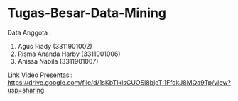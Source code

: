 # Tugas-Besar-Data-Mining

Data Anggota :
1. Agus Riady (3311901002)
2. Risma Ananda Harby (3311901006)
3. Anissa Nabila (3311901007)

Link Video Presentasi: https://drive.google.com/file/d/1sKbTIkisCUOSi8bjoTi1FfokJ8MQa9Tp/view?usp=sharing
